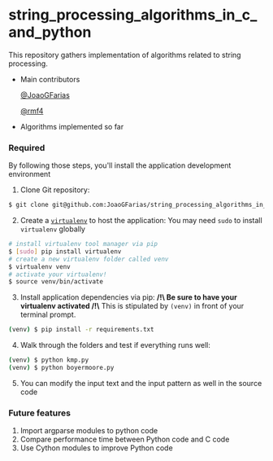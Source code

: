 # string_processing_algorithms_in_c_and_python
This repository gathers implementation of algorithms related to string processing.

* Main contributors

  [@JoaoGFarias](https://github.com/JoaoGFarias)
  
  [@rmf4](https://github.com/rmf4)
  
* Algorithms implemented so far

### Required

By following those steps, you'll install the application development environment

1. Clone Git repository:

  ```bash
  $ git clone git@github.com:JoaoGFarias/string_processing_algorithms_in_c_and_python.git
  ```
2. Create a [`virtualenv`](https://virtualenv.pypa.io/en/latest/index.html) to host the application:
  You may need `sudo` to install `virtualenv` globally

  ```bash
  # install virtualenv tool manager via pip
  $ [sudo] pip install virtualenv
  # create a new virtualenv folder called venv
  $ virtualenv venv
  # activate your virtualenv!
  $ source venv/bin/activate
  ```

3. Install application dependencies via pip:
  **/!\ Be sure to have your virtualenv activated /!\\**
  This is stipulated by `(venv)` in front of your terminal prompt.

  ```bash
  (venv) $ pip install -r requirements.txt
  ```

4. Walk through the folders and test if everything runs well:

  ```bash
  (venv) $ python kmp.py
  (venv) $ python boyermoore.py
  ```

5. You can modify the input text and the input pattern as well in the source code
  
### Future features
1. Import argparse modules to python code
2. Compare performance time between Python code and C code
3. Use Cython modules to improve Python code